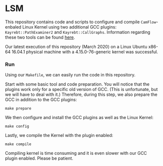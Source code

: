 # LSM
This repository contains code and scripts to configure and compile `CamFlow`-enbaled Linux Kernel 
using two additional GCC plugins: `Kayrebt::PathExaminer2` and `Kayrebt::CallGraphs`. 
Information regarding these two tools can be found [here](http://kayrebt.gforge.inria.fr/index.html).

Our latest execution of this repository (March 2020) on a Linux Ubuntu x86-64 16.04.1 physical machine 
with a 4.15.0-76-generic kernel was successful.

### Run
Using our `Makefile`, we can easily run the code in this repository.

Start with some basic tool and code preparation. You will notice that the plugins work only for a specific old version of GCC.
(This is unfortunate, but we will have to deal with it.) 
Therefore, during this step, we also prepare the GCC in addition to the GCC plugins:
```
make prepare
```
We then configure and install the GCC plugins as well as the Linux Kernel:
```
make config
```
Lastly, we compile the Kernel with the plugin enabled:
```
make compile
```
Compiling kernel is time consuming and it is even slower with our GCC plugin enabled. Please be patient.
